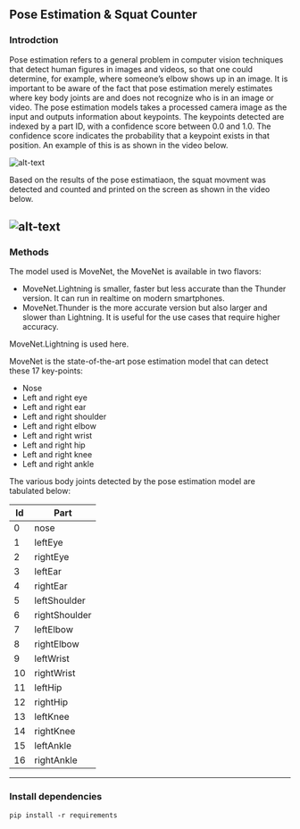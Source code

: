 ## Pose Estimation & Squat Counter

### Introdction ###

Pose estimation refers to a general problem in computer vision techniques that detect human figures in images and videos, so that one could determine, for example, where someone’s elbow shows up in an image. It is important to be aware of the fact that pose estimation merely estimates where key body joints are and does not recognize who is in an image or video. The pose estimation models takes a processed camera image as the input and outputs information about keypoints. The keypoints detected are indexed by a part ID, with a confidence score between 0.0 and 1.0. The confidence score indicates the probability that a keypoint exists in that position. An example of this is as shown in the video below.

![alt-text](https://github.com/youssefHosni/Data-Science-Portofolio/blob/main/Computer%20Vision/Pose%20Estimation%20%26%20Squat%20Counter/jump.gif)

Based on the results of the pose estimatiaon, the squat movment was detected and counted and printed on the screen as shown in the video below.

![alt-text](https://github.com/youssefHosni/Data-Science-Portofolio/blob/main/Computer%20Vision/Pose%20Estimation%20%26%20Squat%20Counter/ezgif.com-gif-maker.gif)
---

### Methods 

The model used is MoveNet, the MoveNet is available in two flavors:

* MoveNet.Lightning is smaller, faster but less accurate than the Thunder version. It can run in realtime on modern smartphones.
* MoveNet.Thunder is the more accurate version but also larger and slower than Lightning. It is useful for the use cases that require higher accuracy.

MoveNet.Lightning is used here.

MoveNet is the state-of-the-art pose estimation model that can detect these 17 key-points:
 
* Nose
* Left and right eye
* Left and right ear
* Left and right shoulder
* Left and right elbow
* Left and right wrist
* Left and right hip
* Left and right knee
* Left and right ankle

The various body joints detected by the pose estimation model are tabulated below:

| Id	| Part |
| --- | ----------- |
| 0	 | nose |
| 1	| leftEye |
| 2	| rightEye |
| 3	| leftEar |
| 4	| rightEar |
|5	| leftShoulder |
| 6 	| rightShoulder  |
| 7	| leftElbow |
| 8	| rightElbow |
| 9	| leftWrist |
| 10 | rightWrist |
| 11	| leftHip |
| 12	| rightHip |
| 13	| leftKnee |
| 14	| rightKnee |
| 15	| leftAnkle |  
| 16	| rightAnkle |


---

### Install dependencies

```
pip install -r requirements
```

